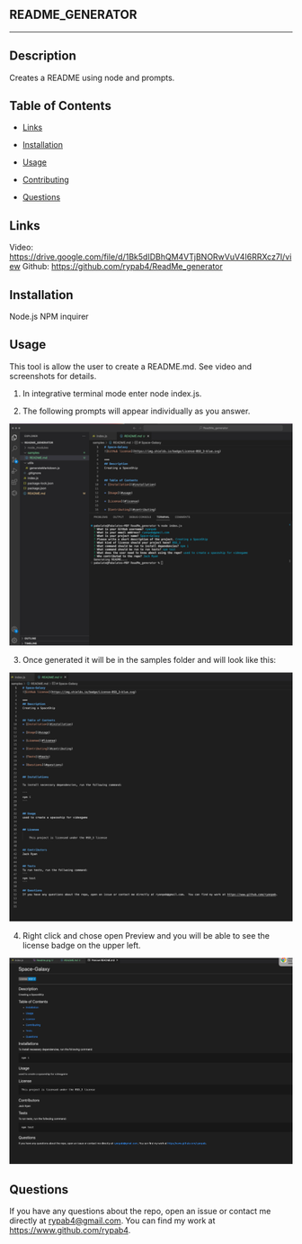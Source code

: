 ## README_GENERATOR
***

## Description
Creates a README using node and prompts.

## Table of Contents
* [Links](#links)

* [Installation](#installation)

* [Usage](#usage)

* [Contributing](#contributing)

* [Questions](#questions)

## Links
Video: https://drive.google.com/file/d/1Bk5dIDBhQM4VTjBNORwVuV4I6RRXcz7I/view
Github: https://github.com/rypab4/ReadMe_generator

## Installation
Node.js
NPM
inquirer

## Usage
This tool is allow the user to create a README.md.  See video and screenshots for details.

1. In integrative terminal mode enter node index.js.

2. The following prompts will appear individually as you answer.

![alt text](./images/prompts.png)

3. Once generated it will be in the samples folder and will look like this:

![alt text](./images/Readme.png)

4.  Right click and chose open Preview and you will be able to see the license badge on the upper left.

![alt text](./images/ReadMe_preview.png)


## Questions
If you have any questions about the repo, open an issue or contact me directly at rypab4@gmail.com.  You can find my work at https://www.github.com/rypab4.
